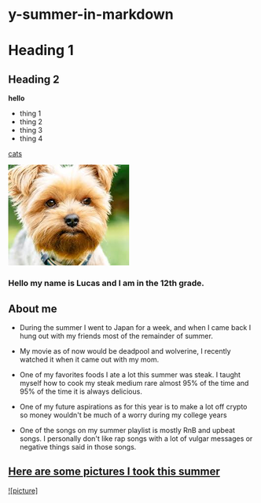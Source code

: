 # y-summer-in-markdown

# Heading 1

## Heading 2

**hello**



- thing 1
- thing 2 
- thing 3
- thing 4 

[cats](youtube.com)

![dog](download.jpeg)

### Hello my name is Lucas and I am in the 12th grade.

## **About me**
 
- During the summer I went to Japan for a week, and when I came back I hung out with my friends most of the remainder of summer.

- My movie as of now would be deadpool and wolverine, I recently watched it when it came out with my mom.

- One of my favorites foods I ate a lot this summer was steak. I taught myself how to cook my steak medium rare almost 95% of the time and 95% of the time it is always delicious.

- One of my future aspirations as for this year is to make a lot off crypto so money wouldn't be much of a worry during my college years

- One of the songs on my summer playlist is mostly RnB and upbeat songs. I personally don't like rap songs with a lot of vulgar messages or negative things said in those songs.

<u>

## Here are some pictures I took this summer

![picture]